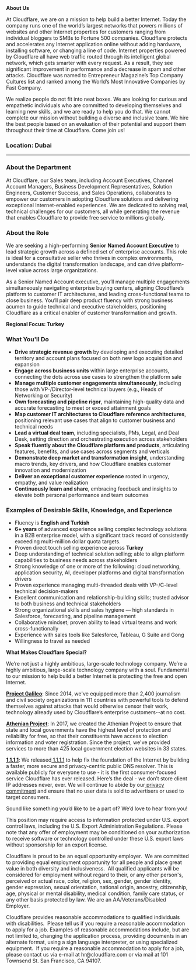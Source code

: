 <div class="content-intro">
	<div><strong>About Us</strong></div>
	<div>
		<p>At Cloudflare, we are on a mission to help build a better Internet. Today the company runs one of the world’s largest networks that powers millions of websites and other Internet properties for customers ranging from individual bloggers to SMBs to Fortune 500 companies. Cloudflare protects and accelerates any Internet application online without adding hardware, installing software, or changing a line of code. Internet properties powered by Cloudflare all have web traffic routed through its intelligent global network, which gets smarter with every request. As a result, they see significant improvement in performance and a decrease in spam and other attacks. Cloudflare was named to Entrepreneur Magazine’s Top Company Cultures list and ranked among the World’s Most Innovative Companies by Fast Company.&nbsp;</p>
		<p><span style="font-weight: 400;">We realize people do not fit into neat boxes. We are looking for curious and empathetic individuals who are committed to developing themselves and learning new skills, and we are ready to help you do that. We cannot complete our mission without building a diverse and inclusive team. We hire the best people based on an evaluation of their potential and support them throughout their time at Cloudflare. Come join us!&nbsp;</span></p>
	</div>
</div>
<h3><strong>Location: Dubai</strong></h3>
<hr>
<h3><strong>About the Department</strong></h3>
<p>At Cloudflare, our Sales team, including Account Executives, Channel Account Managers, Business Development Representatives, Solution Engineers, Customer Success, and Sales Operations, collaborates to empower our customers in adopting Cloudflare solutions and delivering exceptional Internet-enabled experiences. We are dedicated to solving real, technical challenges for our customers, all while generating the revenue that enables Cloudflare to provide free service to millions globally.</p>
<h3><strong>About the Role</strong></h3>
<p>We are seeking a high-performing <strong>Senior</strong> <strong>Named Account Executive</strong> to lead strategic growth across a defined set of enterprise accounts. This role is ideal for a consultative seller who thrives in complex environments, understands the digital transformation landscape, and can drive platform-level value across large organizations.</p>
<p>As a Senior Named Account executive, you’ll manage multiple engagements simultaneously navigating enterprise buying centers, aligning Cloudflare’s platform to customer IT architectures, and leading cross-functional teams to close business. You’ll pair deep product fluency with strong business acumen to guide technical and executive stakeholders, positioning Cloudflare as a critical enabler of customer transformation and growth.</p>
<p><strong>Regional Focus: Turkey</strong></p>
<h3><strong>What You'll Do</strong></h3>
<ul>
	<li><strong>Drive strategic revenue growth</strong> by developing and executing detailed territory and account plans focused on both new logo acquisition and expansion</li>
	<li><strong>Engage across business units</strong> within large enterprise accounts, connecting the dots across use cases to strengthen the platform sale</li>
	<li><strong>Manage multiple customer engagements simultaneously</strong>, including those with VP-/Director-level technical buyers (e.g., Heads of Networking or Security)</li>
	<li><strong>Own forecasting and pipeline rigor</strong>, maintaining high-quality data and accurate forecasting to meet or exceed attainment goals</li>
	<li><strong>Map customer IT architectures to Cloudflare reference architectures</strong>, positioning relevant use cases that align to customer business and technical needs</li>
	<li><strong>Lead a virtual deal team</strong>, including specialists, PMs, Legal, and Deal Desk, setting direction and orchestrating execution across stakeholders</li>
	<li><strong>Speak fluently about the Cloudflare platform and products</strong>, articulating features, benefits, and use cases across segments and verticals</li>
	<li><strong>Demonstrate deep market and transformation insight</strong>, understanding macro trends, key drivers, and how Cloudflare enables customer innovation and modernization</li>
	<li><strong>Deliver an exceptional customer experience</strong> rooted in urgency, empathy, and value realization</li>
	<li><strong>Continuously learn and share</strong>, embracing feedback and insights to elevate both personal performance and team outcomes</li>
</ul>
<h3><strong>Examples of Desirable Skills, Knowledge, and Experience</strong></h3>
<ul>
	<li>Fluency is <strong>English and Turkish</strong></li>
	<li><strong>6+ years&nbsp;</strong>of advanced experience selling complex technology solutions in a B2B enterprise model, with a significant track record of consistently exceeding multi-million dollar quota targets.</li>
	<li>Proven direct touch selling experience across <strong>Turkey</strong></li>
	<li>Deep understanding of technical solution selling; able to align platform capabilities to business needs across stakeholders</li>
	<li>Strong knowledge of one or more of the following: cloud networking, application security, AI, developer platforms and digital transformation drivers</li>
	<li>Proven experience managing multi-threaded deals with VP-/C-level technical decision-makers</li>
	<li>Excellent communication and relationship-building skills; trusted advisor to both business and technical stakeholders</li>
	<li>Strong organizational skills and sales hygiene — high standards in Salesforce, forecasting, and pipeline management</li>
	<li>Collaborative mindset; proven ability to lead virtual teams and work cross-functionally</li>
	<li>Experience with sales tools like Salesforce, Tableau, G Suite and Gong</li>
	<li>Willingness to travel as needed</li>
</ul>
<div class="content-conclusion">
	<p><strong>What Makes Cloudflare Special?</strong></p>
	<p><span style="font-weight: 400;">We’re not just a highly ambitious, large-scale technology company. We’re a highly ambitious, large-scale technology company with a soul. Fundamental to our mission to help build a better Internet is protecting the free and open Internet.</span></p>
	<p><a href="https://blog.cloudflare.com/protecting-free-expression-online/"><strong>Project Galileo</strong></a><span style="font-weight: 400;">: Since 2014, we've equipped more than 2,400 journalism and civil society organizations in 111 countries with powerful tools to defend themselves against attacks that would otherwise censor their work, technology already used by Cloudflare’s enterprise customers--at no cost.</span></p>
	<p><strong><a href="https://www.cloudflare.com/athenian/">Athenian Project</a></strong><span style="font-weight: 400;">: In 2017, we created the Athenian Project to ensure that state and local governments have the highest level of protection and reliability for free, so that their constituents have access to election information and voter registration. Since the project, we've provided services to more than 425 local government election websites in 33 states.</span></p>
	<p><a href="https://1.1.1.1/"><strong>1.1.1.1</strong></a><span style="font-weight: 400;">: We released</span><a href="https://1.1.1.1/"> <span style="font-weight: 400;">1.1.1.1</span></a><span style="font-weight: 400;"> to help fix the foundation of the Internet by building a faster, more secure and privacy-centric public DNS resolver. This is available publicly for everyone to use - it is the first consumer-focused service Cloudflare has ever released. Here’s the deal - we don’t store client IP addresses never, ever. We will continue to abide by our</span><a href="https://developers.cloudflare.com/1.1.1.1/privacy/public-dns-resolver"> privacy commitment</a><span style="font-weight: 400;"> and ensure that no user data is sold to advertisers or used to target consumers.</span></p>
	<p><span style="font-weight: 400;">Sound like something you’d like to be a part of? We’d love to hear from you!</span></p>
	<p><span style="font-weight: 400;">This position may require access to information protected under U.S. export control laws, including the U.S. Export Administration Regulations. Please note that any offer of employment may be conditioned on your authorization to receive software or technology controlled under these U.S. export laws without sponsorship for an export license.</span></p>
	<p><span style="font-weight: 400;">Cloudflare is proud to be an equal opportunity employer. &nbsp;We are committed to providing equal employment opportunity for all people and place great value in both diversity and inclusiveness. &nbsp;All qualified applicants will be considered for employment without regard to their, or any other person's, perceived or actual</span> <span style="font-weight: 400;">race, color, religion, sex, gender, gender identity, gender expression, sexual orientation, national origin, ancestry, citizenship, age, physical or mental disability, medical condition, family care status, or any other basis protected by law. </span><span style="font-weight: 400;">We are an AA/Veterans/Disabled Employer.</span></p>
	<p><span style="font-weight: 400;">Cloudflare provides reasonable accommodations to qualified individuals with disabilities. &nbsp;Please tell us if you require a reasonable accommodation to apply for a job. Examples of reasonable accommodations include, but are not limited to, changing the application process, providing documents in an alternate format, using a sign language interpreter, or using specialized equipment. &nbsp;If you require a reasonable accommodation to apply for a job, please contact us via e-mail at </span><span style="font-weight: 400;">hr@cloudflare.com</span><span style="font-weight: 400;"> or via mail at 101 Townsend St. San Francisco, CA 94107.</span></p>
</div>